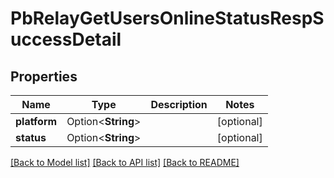 # PbRelayGetUsersOnlineStatusRespSuccessDetail

## Properties

Name | Type | Description | Notes
------------ | ------------- | ------------- | -------------
**platform** | Option<**String**> |  | [optional]
**status** | Option<**String**> |  | [optional]

[[Back to Model list]](../README.md#documentation-for-models) [[Back to API list]](../README.md#documentation-for-api-endpoints) [[Back to README]](../README.md)


